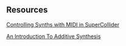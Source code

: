 Resources
-----

[Controlling Synths with MIDI in SuperCollider](https://carlcolglazier.com/notes/acoustics/midi-instrument-control-supercollider/)

[An Introduction To Additive Synthesis](https://www.soundonsound.com/techniques/introduction-additive-synthesis)


